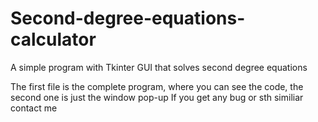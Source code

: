 # Second-degree-equations-calculator
A simple program with Tkinter GUI that solves second degree equations

The first file is the complete program, where you can see the code, the second one is just the window pop-up
If you get any bug or sth similiar contact me
